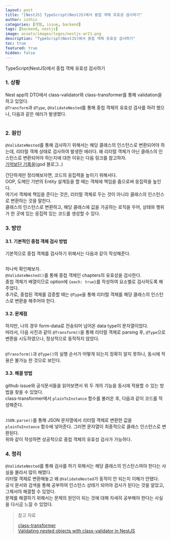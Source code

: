 ```yaml
---
layout: post
title: "[NestJS] TypeScript(NestJS)에서 중첩 객체 유효성 검사하기"
author: isthis
categories: [개발, issue, backend]
tags: [backend, nestjs]
image: assets/images/logos/nestjs-ar21.png
description: "TypeScript(NestJS)에서 중첩 객체 유효성 검사하기"
toc: true
featured: true
hidden: false
---
```


TypeScript(NestJS)에서 중첩 객체 유효성 검사하기

### 1. 상황

Nest app의 DTO에서 class-validator와 class-transformer를 통해 validation을 하고 있었다.\
`@Transform`과 `@Type`, `@ValidateNested`를 통해 중첩 객체의 유효성 검사를 하려 했으나, 다음과 같은 에러가 발생했다.

<figure><img src="../../assets/images/validate-nested-error-1.png" alt=""><figcaption></figcaption></figure>

### 2. 원인

`@ValidateNested`를 통해 검사하기 위해서는 해당 클래스의 인스턴스로 변환되어야 하는데, 리터럴 객체 상태로 검사하여 발생한 에러다.
왜 리터럴 객체가 아닌 클래스의 인스턴스로 변환되어야 하는지에 대한 이유는 다음 링크를 참고하자.\
[기억보단 기록을][1](god 블로그..)

간단하게만 정리해보자면, 코드의 응집력을 높이기 위해서다.\
OOP, 도메인 기반의 Entity 설계등을 할 때는 객체에 책임을 줌으로써 응집력을 높인다.\
여기서 객체에 책임을 준다는 것은, 리터럴 객체로 두는 것이 아니라 클래스의 인스턴스로 변환하는 것을 말한다.\
클래스의 인스턴스로 변환하고, 해당 클래스에 값을 가공하는 로직을 두어, 상태와 행위가 한 곳에 있는 응집력 있는 코드를 생성할 수 있다.

### 3. 방안

#### 3.1. 기본적인 중첩 객체 검사 방법

기본적으로 중첩 객체를 검사하기 위해서는 다음과 같이 작성해준다.

<figure><img src="../../assets/images/validate-nested-3.png" alt=""><figcaption></figcaption></figure>

하나씩 확인해보자.\
`@ValidateNested()`를 통해 중첩 객체인 chapters의 유효성을 검사한다.\
중첩 객체가 배열이므로 option에 `{each: true}`를 작성하여 요소별로 검사하도록 해주었다.\
추가로, 중첩된 객체를 검증할 때는 `@Type`을 통해 리터럴 객체를 해당 클래스의 인스턴스로 변환을 해주어야 한다.

#### 3.2. 문제점

하지만, 나의 경우 form-data로 전송되어 넘어온 data type이 문자열이었다.\
따라서, 다음 사진과 같이 `@Transform()`을 통해 리터럴 객체로 parsing 후, `@Type`으로 변환을 시도하였으나, 정상적으로 동작하지 않았다.

<figure><img src="../../assets/images/validate-nested-4.png" alt=""><figcaption></figcaption></figure>

`@Transform()`과 `@Type()`의 실행 순서가 어떻게 되는지 정확히 알지 못하나, 동시에 적용은 불가능 한 것으로 보인다.

#### 3.3. 해결 방법

github issue와 공식문서들을 읽어보면서 위 두 개의 기능을 동시에 적용할 수 있는 방법을 찾을 수 있었다.\
class-transformer에서 `plainToInstance` 함수를 불러온 후, 다음과 같이 코드를 작성해준다.

<figure><img src="../../assets/images/validate-nested-2.png" alt=""><figcaption></figcaption></figure>

`JSON.parse()`를 통해 JSON 문자열에서 리터럴 객체로 변환한 값을 `plainToInstance` 함수에 넣어준다. 그러면 문자열이 최종적으로 클래스 인스턴스로 변환된다.\
위와 같이 작성하면 성공적으로 중첩 객체의 유효성 검사가 가능하다.

### 4. 정리

`@ValidateNested`를 통해 검사를 하기 위해서는 해당 클래스의 인스턴스여야 한다는 사실을 몰라서 많이 해맸다.\
리터럴 객체로 변환해놓고 왜 `@ValidateNested`가 동작이 안 되는지 이해가 안됐다.\
공식 문서와 검색을 통해 공부하여 인스턴스 상태가 되어야 검사가 된다는 것을 알았고, 그제서야 해결할 수 있었다.\
문제를 해결하기 위해서는 문제의 원인이 되는 것에 대해 자세히 공부해야 한다는 사실을 다시금 느낄 수 있었다.

> 참고 자료
>
> [class-transformer](https://github.com/typestack/class-transformer)\
> [Validating nested objects with class-validator in NestJS](https://dev.to/avantar/validating-nested-objects-with-class-validator-in-nestjs-1gn8)

[1]: https://jojoldu.tistory.com/617
